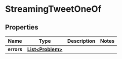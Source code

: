 

# StreamingTweetOneOf


## Properties

Name | Type | Description | Notes
------------ | ------------- | ------------- | -------------
**errors** | [**List&lt;Problem&gt;**](Problem.md) |  | 



